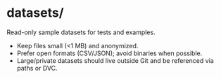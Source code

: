 # datasets/

Read-only sample datasets for tests and examples.

- Keep files small (<1 MB) and anonymized.
- Prefer open formats (CSV/JSON); avoid binaries when possible.
- Large/private datasets should live outside Git and be referenced via paths or DVC.

